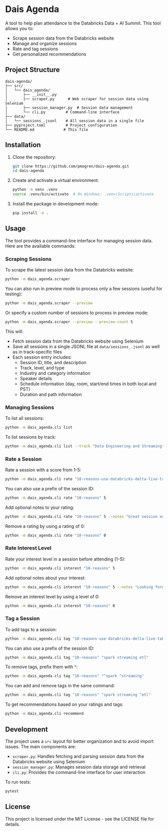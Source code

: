 # Dais Agenda

A tool to help plan attendance to the Databricks Data + AI Summit. This tool allows you to:
- Scrape session data from the Databricks website
- Manage and organize sessions
- Rate and tag sessions
- Get personalized recommendations

## Project Structure

```
dais-agenda/
├── src/
│   └── dais_agenda/
│       ├── __init__.py
│       ├── scraper.py      # Web scraper for session data using Selenium
│       ├── session_manager.py  # Session data management
│       └── cli.py         # Command-line interface
├── data/
│   └── sessions_.jsonl    # All session data in a single file
├── pyproject.toml         # Project configuration
└── README.md             # This file
```

## Installation

1. Clone the repository:
   ```bash
   git clone https://github.com/pmogren/dais-agenda.git
   cd dais-agenda
   ```

2. Create and activate a virtual environment:
   ```bash
   python -m venv .venv
   source .venv/bin/activate  # On Windows: .venv\Scripts\activate
   ```

3. Install the package in development mode:
   ```bash
   pip install -e .
   ```

## Usage

The tool provides a command-line interface for managing session data. Here are the available commands:

### Scraping Sessions

To scrape the latest session data from the Databricks website:
```bash
python -m dais_agenda.scraper
```

You can also run in preview mode to process only a few sessions (useful for testing):
```bash
python -m dais_agenda.scraper --preview
```

Or specify a custom number of sessions to process in preview mode:
```bash
python -m dais_agenda.scraper --preview --preview-count 5
```

This will:
- Fetch session data from the Databricks website using Selenium
- Save all sessions in a single JSONL file at `data/sessions_.jsonl` as well as in track-specific files
- Each session entry includes:
  - Session ID, title, and description
  - Track, level, and type
  - Industry and category information
  - Speaker details
  - Schedule information (day, room, start/end times in both local and PST)
  - Duration and path information

### Managing Sessions

To list all sessions:
```bash
python -m dais_agenda.cli list
```

To list sessions by track:
```bash
python -m dais_agenda.cli list --track "Data Engineering and Streaming"
```

### Rate a Session

Rate a session with a score from 1-5:

```bash
python -m dais_agenda.cli rate "10-reasons-use-databricks-delta-live-tables-your-next-data-processing" 5
```

You can also use a prefix of the session ID:

```bash
python -m dais_agenda.cli rate "10-reasons" 5
```

Add optional notes to your rating:

```bash
python -m dais_agenda.cli rate "10-reasons" 5 --notes "Great session on Delta Live Tables!"
```

Remove a rating by using a rating of 0:

```bash
python -m dais_agenda.cli rate "10-reasons" 0
```

### Rate Interest Level

Rate your interest level in a session before attending (1-5):

```bash
python -m dais_agenda.cli interest "10-reasons" 5
```

Add optional notes about your interest:

```bash
python -m dais_agenda.cli interest "10-reasons" 5 --notes "Looking forward to learning about DLT!"
```

Remove an interest level by using a level of 0:

```bash
python -m dais_agenda.cli interest "10-reasons" 0
```

### Tag a Session

To add tags to a session:
```bash
python -m dais_agenda.cli tag "10-reasons-use-databricks-delta-live-tables-your-next-data-processing" "spark streaming etl"
```

You can also use a prefix of the session ID:
```bash
python -m dais_agenda.cli tag "10-reasons" "spark streaming etl"
```

To remove tags, prefix them with ^:
```bash
python -m dais_agenda.cli tag "10-reasons" "^spark ^streaming"
```

You can add and remove tags in the same command:
```bash
python -m dais_agenda.cli tag "10-reasons" "spark streaming ^etl"
```

To get recommendations based on your ratings and tags:
```bash
python -m dais_agenda.cli recommend
```

## Development

The project uses a `src` layout for better organization and to avoid import issues. The main components are:

- `scraper.py`: Handles fetching and parsing session data from the Databricks website using Selenium
- `session_manager.py`: Manages session data storage and retrieval
- `cli.py`: Provides the command-line interface for user interaction

To run tests:
```bash
pytest
```

## License

This project is licensed under the MIT License - see the LICENSE file for details. 